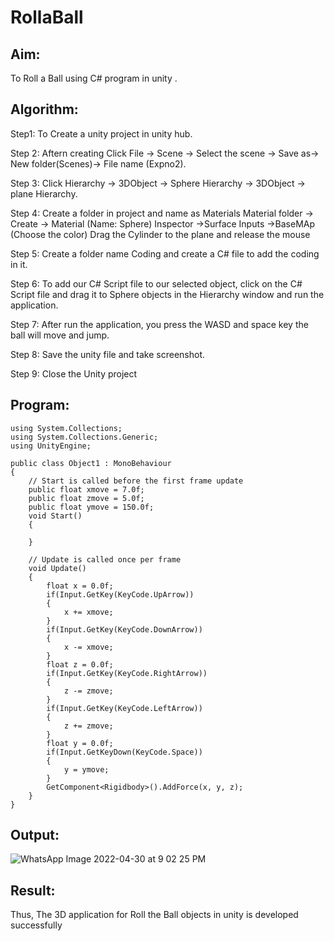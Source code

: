 # RollaBall

## Aim:
To Roll a Ball using C# program in unity .

## Algorithm:

Step1: To Create a unity project in unity hub.

Step 2: Aftern creating Click File -> Scene -> Select the scene -> Save as-> New folder(Scenes)-> File name (Expno2).

Step 3: Click Hierarchy -> 3DObject -> Sphere Hierarchy -> 3DObject -> plane Hierarchy.

Step 4: Create a folder in project and name as Materials Material folder -> Create -> Material (Name: Sphere) Inspector ->Surface Inputs ->BaseMAp (Choose the color) Drag the Cylinder to the plane and release the mouse

Step 5: Create a folder name Coding and create a C# file to add the coding in it.

Step 6: To add our C# Script file to our selected object, click on the C# Script file and drag it to Sphere objects in the Hierarchy window and run the application.

Step 7: After run the application, you press the WASD and space key the ball will move and jump.

Step 8: Save the unity file and take screenshot.

Step 9: Close the Unity project

## Program:
```
using System.Collections;
using System.Collections.Generic;
using UnityEngine;

public class Object1 : MonoBehaviour
{
    // Start is called before the first frame update
    public float xmove = 7.0f;
    public float zmove = 5.0f;
    public float ymove = 150.0f;
    void Start()
    {
        
    }

    // Update is called once per frame
    void Update()
    {
        float x = 0.0f;
        if(Input.GetKey(KeyCode.UpArrow))
        {
            x += xmove;
        }
        if(Input.GetKey(KeyCode.DownArrow))
        {
            x -= xmove;
        }
        float z = 0.0f;
        if(Input.GetKey(KeyCode.RightArrow))
        {
            z -= zmove;
        }
        if(Input.GetKey(KeyCode.LeftArrow))
        {
            z += zmove;
        }
        float y = 0.0f;
        if(Input.GetKeyDown(KeyCode.Space))
        {
            y = ymove;
        }
        GetComponent<Rigidbody>().AddForce(x, y, z);
    }
}
```

## Output:

![WhatsApp Image 2022-04-30 at 9 02 25 PM](https://user-images.githubusercontent.com/75237886/166112510-3713472a-3ef5-452e-b56e-c21b5371ca9f.jpeg)


## Result:
Thus, The 3D application for Roll the Ball objects in unity is developed successfully
